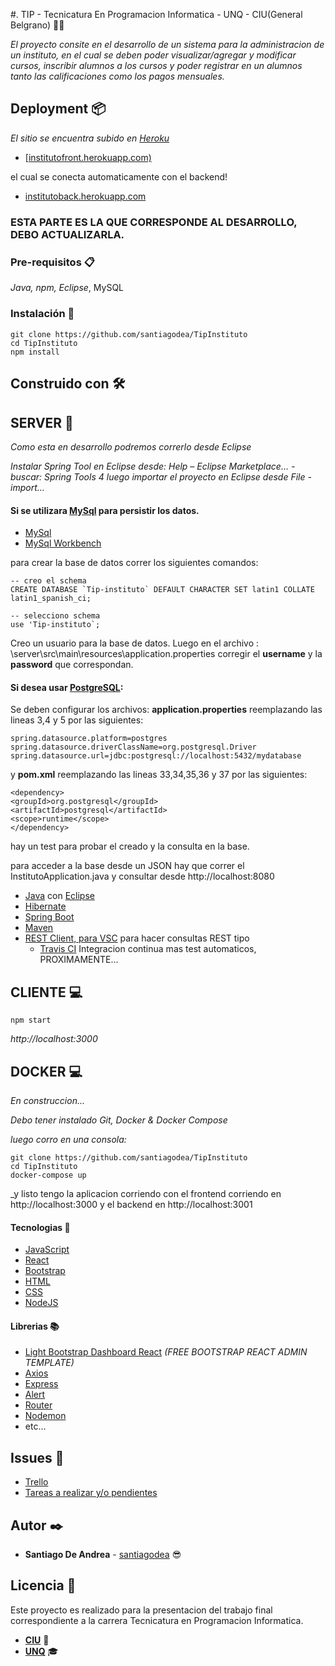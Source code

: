 #. TIP - Tecnicatura En Programacion Informatica - UNQ - CIU(General Belgrano) 👨‍💻

_El proyecto consite en el desarrollo de un sistema para la administracion de un instituto, en el cual se deben poder visualizar/agregar y modificar cursos, inscribir alumnos a los cursos y poder registrar en un alumnos tanto las calificaciones como los pagos mensuales._


## Deployment 📦

_El sitio se encuentra subido en [Heroku](https://heroku.com)_


* [[institutofront.herokuapp.com)](https://institutofront.herokuapp.com/)

el cual se conecta automaticamente con el backend!

* [institutoback.herokuapp.com](https://institutoback.herokuapp.com/)

##### ###############################################################

### ESTA PARTE ES LA QUE CORRESPONDE AL DESARROLLO, DEBO ACTUALIZARLA.

### Pre-requisitos 📋

_Java, npm, Eclipse_, MySQL

### Instalación 🔧

```
git clone https://github.com/santiagodea/TipInstituto
cd TipInstituto
npm install

```
## Construido con 🛠️

## SERVER 💾
_Como esta en desarrollo podremos correrlo desde Eclipse_

_Instalar Spring Tool en Eclipse desde: Help – Eclipse Marketplace… - buscar: Spring Tools 4_
_luego importar el proyecto en Eclipse desde File - import..._

#### Si se utilizara [MySql](https://dev.mysql.com/downloads/installer/) para persistir los datos.

* [MySql](https://dev.mysql.com/downloads/installer/)
* [MySql Workbench](https://www.mysql.com/products/workbench/)

para crear la base de datos correr los siguientes comandos:
```
-- creo el schema
CREATE DATABASE `Tip-instituto` DEFAULT CHARACTER SET latin1 COLLATE latin1_spanish_ci;

-- selecciono schema
use 'Tip-instituto`;

```
Creo un usuario para la base de datos.
Luego en el archivo : \server\src\main\resources\application.properties corregir el **username** y la **password** que correspondan.

#### Si desea usar [PostgreSQL](https://www.postgresql.org/):
Se deben configurar los archivos: 
**application.properties** reemplazando las lineas 3,4 y 5 por las siguientes:
```
spring.datasource.platform=postgres
spring.datasource.driverClassName=org.postgresql.Driver 
spring.datasource.url=jdbc:postgresql://localhost:5432/mydatabase
```


y **pom.xml** reemplazando las lineas 33,34,35,36 y 37 por las siguientes:
```
<dependency>
<groupId>org.postgresql</groupId>
<artifactId>postgresql</artifactId>
<scope>runtime</scope>
</dependency>
```

hay un test para probar el creado y la consulta en la base.

para acceder a la base desde un JSON hay que correr el InstitutoApplication.java
y consultar desde http://localhost:8080



* [Java](https://www.java.com/es/) con [Eclipse](https://www.eclipse.org)
* [Hibernate](https://hibernate.org/)
* [Spring Boot](https://spring.io/projects/spring-boot)
* [Maven](https://maven.apache.org/)
* [REST Client, para VSC](https://marketplace.visualstudio.com/items?itemName=humao.rest-client) para hacer consultas REST tipo
  * [Travis CI](https://travis-ci.org/santiagodea/TipInstituto) Integracion continua mas test automaticos, PROXIMAMENTE...

## CLIENTE 💻

```
npm start

```
_http://localhost:3000_

## DOCKER 💻

_En construccion..._

_Debo tener instalado Git, Docker & Docker Compose_

_luego corro en una consola:_


```
git clone https://github.com/santiagodea/TipInstituto
cd TipInstituto
docker-compose up

```
_y listo tengo la aplicacion corriendo con el frontend corriendo en http://localhost:3000 y el backend en http://localhost:3001

#### Tecnologias 📲
* [JavaScript](https://www.javascript.com/)
* [React](https://es.reactjs.org/)
* [Bootstrap](https://getbootstrap.com/)
* [HTML](https://developer.mozilla.org/es/docs/HTML/HTML5/HTML5_lista_elementos)
* [CSS](https://www.w3schools.com/css/)
* [NodeJS](https://nodejs.org/es/)

#### Librerias 📚
* [Light Bootstrap Dashboard React](https://www.creative-tim.com/product/light-bootstrap-dashboard-react)
_(FREE BOOTSTRAP REACT ADMIN TEMPLATE)_
* [Axios](https://www.npmjs.com/package/axios)
* [Express](https://www.npmjs.com/package/express)
* [Alert](https://www.npmjs.com/package/react-alert)
* [Router](https://www.npmjs.com/package/router)
* [Nodemon](https://www.npmjs.com/package/nodemon)
* etc...

## Issues 📝

* [Trello](https://trello.com/b/OBJgheWj/tip)
* [Tareas a realizar y/o pendientes](https://github.com/santiagodea/TipInstituto/blob/master/Documentacion-Apuntes/Tareas%20a%20Realizar%20API.md)

## Autor ✒️

* **Santiago De Andrea** - [santiagodea](https://github.com/santiagodea) 😎


## Licencia 📄

Este proyecto es realizado para la presentacion del trabajo final correspondiente a la carrera Tecnicatura en Programacion Informatica.
* [**CIU**](https://www.facebook.com/centrointer.universitario) 🏫
* [**UNQ**](http://www.unq.edu.ar/) 🎓



